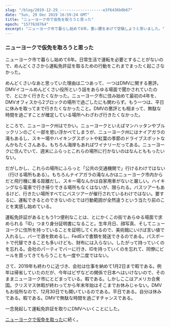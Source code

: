 ```yaml
---
slug: "/blog/2019-12-29_-------------------e3f6436b0b67"
date: "Sun, 29 Dec 2019 16:59:24 GMT"
title: "ニューヨーク市で仮免を取ろうと思った"
epoch: "1577638764"
excerpt: "ニューヨーク市で暮らし始めて6年。重い腰をあげて受験しようと思いました。"
---
```


### ニューヨークで仮免を取ろうと思った

ニューヨーク市で暮らし始めて6年。日常生活で運転を必要とすることがないので、めんどくささから運転免許証を取るための行動をこれまでまったく起こさなかった。

めんどくさいなあと思っていた理由は二つあって、一つはDMVに関する悪評。DMVイコールめんどくさい役所という話をあらゆる場面で聞かされていたので、とにかく行きたくなかった。ニューヨーク市に住み始めて最初の4年を、DMVオフィスから2ブロックの場所で過ごしたにも関わらず。もう一つは、平日に休みを取ってまで行きたくなかったこと。DMVの悪評とも相まって、無駄な時間を過ごすことが確定している場所へわざわざ行きたくなかった。

ところで、ニューヨーク州はでかい。ニューヨークといえばマンハッタンやブルックリンのごく一部を思い浮かべてしまうが、ニューヨーク州にはナイアガラの滝もあるし、スキー場やハイキングスポットや紅葉の季節のドライブスポットなんかもたくさんある。もちろん海岸もあればワイナリーだってある。ニューヨークに住んでいて、週末にふらっとこれらの場所に行かないのはなんとももったいない。

だがしかし、これらの場所にふらっと「公共の交通機関で」行けるわけではない（行ける場所もある）。もちろんナイアガラの滝なんかはニューヨーク市内からだと飛行機に乗る距離だし、スキー場なんかは自家用車がないと厳しい。ハイキングなら電車で行き帰りできる場所もなくはないが、限られる。バスツアーもあるけど、行きたい場所すべてにバスツアーが催行されているわけではない。要するに、運転できるとのできないのとでは行動範囲が全然違うという当たり前のことを実感し始めている。

運転免許証があるともう1つ便利なことは、とにかくこの街であらゆる場面で求められる「ID」つまり身分証明書になること。生年月日、顔写真、そしてニューヨークに住所を持っていることを証明してくれるので、美術館にいけば言い値で入れるし、バーで酒を飲めるし、FedExで書類を発送できるのである。パスポートで代替できることも多いけども、財布には入らない。したがって持っていくのを忘れる。会社のパーティでバーに行き、IDを持っていくのを忘れて、同僚にビールを買ってきてもらうことも一度や二度ではない。

さて、2019年も終わりに近づき、会社は仕事を納めて1月2日まで暇である。例年は帰省していたのだが、今年はビザなどの関係で日本へはいけないので、そのままニューヨーク市にとどまっている。暇である。しかしここはアメリカ合衆国。クリスマス休暇が終わってから年末年始はそこまでお休みじゃない。DMVもお役所なので、12月30日でも開いているのである。平日である。自分は休みである。暇である。DMVで無駄な時間を過ごすチャンスである。

一念発起して運転免許証を取りにDMVへいくことにした。

[ニューヨークで仮免を取った](/blog/2020-01-11_--------------45d1865c8b3a)に続く。

